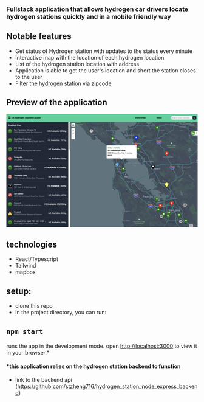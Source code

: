 
### Fullstack application that allows hydrogen car drivers locate hydrogen stations quickly and in a mobile friendly way


## Notable features

* Get status of Hydrogen station with updates to the status every minute
* Interactive map with the location of each hydrogen location
* List of the hydrogen station location with address
* Application is able to get the user's location and short the station closes to the user
* Filter the hydrogen station via zipcode

## Preview of the application
![preview img](src/assets/images/preview.png)

## technologies
* React/Typescript
* Tailwind
* mapbox

## setup:
* clone this repo
* in the project directory, you can run:
## `npm start`
runs the app in the development mode.
open [http://localhost:3000](http://localhost:3000) to view it in your browser.*

#### *this application relies on the hydrogen station backend to function

* link to the backend api (https://github.com/stzheng716/hydrogen_station_node_express_backend)